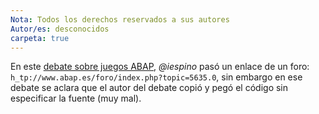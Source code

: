 ```yaml
---
Nota: Todos los derechos reservados a sus autores
Autor/es: desconocidos
carpeta: true
---
```


En este [debate sobre juegos ABAP](https://foros.consultoria-sap.com/t/creacion-de-juegos-en-abap/30279), _@iespino_ pasó un enlace de un foro:
`h_tp://www.abap.es/foro/index.php?topic=5635.0`, sin embargo en ese debate se aclara que el autor del debate copió y pegó el código sin especificar la fuente (muy mal).


